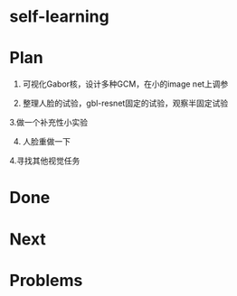 # self-learning


# Plan
1. 可视化Gabor核，设计多种GCM，在小的image net上调参

2. 整理人脸的试验，gbl-resnet固定的试验，观察半固定试验

3.做一个补充性小实验

4. 人脸重做一下

4.寻找其他视觉任务


# Done



# Next



# Problems
